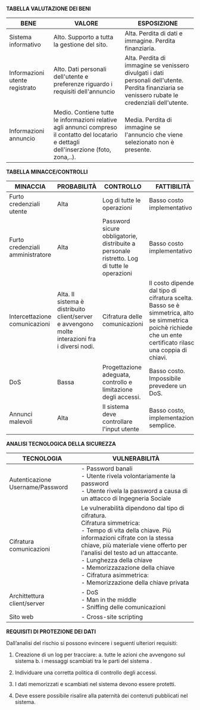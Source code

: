 
<b>TABELLA VALUTAZIONE DEI BENI</b>

BENE | VALORE | ESPOSIZIONE
-----|--------|------------
Sistema informativo | Alto. Supporto a tutta la gestione del sito. | Alta. Perdita di dati e immagine. Perdita finanziaria.     
Informazioni utente registrato | Alto. Dati personali dell'utente e preferenze riguardo i requisiti dell'annuncio | Alta. Perdita di immagine se venissero divulgati i dati personali dell'utente. Perdita finanziaria se venissero rubate le credenziali dell'utente.
Informazioni annuncio | Medio. Contiene tutte le informazioni relative agli annunci compreso il contatto del locatario e dettagli dell'inserzione (foto, zona,..). | Media. Perdita di immagine se l'annuncio che viene selezionato non è presente.

<b>TABELLA MINACCE/CONTROLLI</b>

MINACCIA | PROBABILITÀ | CONTROLLO | FATTIBILITÀ
---------|-------------|-----------|------------
Furto credenziali utente | Alta | Log di tutte le operazioni | Basso costo implementativo 
Furto credenziali amministratore | Alta | Password sicure obbligatorie, distribuite a personale ristretto. Log di tutte le operazioni | Basso costo implementativo
Intercettazione comunicazioni | Alta. Il sistema è distribuito client/server e avvengono molte interazioni fra i diversi nodi. | Cifratura delle comunicazioni | Il costo dipende dal tipo di cifratura scelta. Basso se è simmetrica, alto se simmetrica poichè richiede che un ente certificato rilasci una coppia di chiavi.
DoS | Bassa| Progettazione adeguata, controllo e limitazione degli accessi. | Basso costo. Impossibile prevedere un DoS.
Annunci malevoli | Alta | Il sistema deve controllare l'input utente | Basso costo, implementazione semplice.

<b>ANALISI TECNOLOGICA DELLA SICUREZZA</b>


TECNOLOGIA | VULNERABILITÀ
-----------|--------------
Autenticazione Username/Password | - Password banali <br/> - Utente rivela volontariamente la password <br/> - Utente rivela la password a causa di un attacco di Ingegneria Sociale
Cifratura comunicazioni  | Le vulnerabilità dipendono dal tipo di cifratura.<br/>Cifratura simmetrica:<br/> - Tempo di vita della chiave. Più informazioni cifrate con la stessa chiave, più materiale viene offerto per l'analisi del testo ad un attaccante.<br/> - Lunghezza della chiave<br/> - Memorizzazazione della chiave<br/> - Cifratura asimmetrica:<br/> - Memorizzazione della chiave privata
Archittettura client/server | - DoS<br/> - Man in the middle<br/> - Sniffing delle comunicazioni
Sito web | - Cross-site scripting

<b>REQUISITI DI PROTEZIONE DEI DATI</b>

Dall’analisi del rischio si possono evincere i seguenti ulteriori requisiti:

1. Creazione di un log per tracciare:
  a. tutte le azioni che avvengono sul sistema
  b. i messaggi scambiati tra le parti del sistema .

2. Individuare una corretta politica di controllo degli accessi.

3. I dati memorizzati e scambiati nel sistema devono essere protetti.

4. Deve essere possibile risalire alla paternità dei contenuti pubblicati nel sistema.
